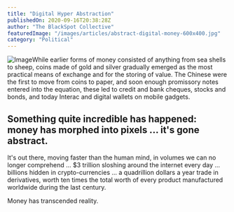 ```yaml
---
title: "Digital Hyper Abstraction"
publishedOn: 2020-09-16T20:38:28Z
author: "The BlackSpot Collective"
featuredImage: "/images/articles/abstract-digital-money-600x400.jpg"
category: "Political"
---
```


![Image](/images/articles/abstract-digital-money-600x400.jpg)While earlier forms of money consisted of anything from sea shells to sheep, coins made of gold and silver gradually emerged as the most practical means of exchange and for the storing of value. The Chinese were the first to move from coins to paper, and soon enough promissory notes entered into the equation, these led to credit and bank cheques, stocks and bonds, and today Interac and digital wallets on mobile gadgets.

## Something quite incredible has happened: money has morphed into pixels ... it's gone abstract.

It's out there, moving faster than the human mind, in volumes we can no longer comprehend ... $3 trillion sloshing around the internet every day ... billions hidden in crypto-currencies ... a quadrillion dollars a year trade in derivatives, worth ten times the total worth of every product manufactured worldwide during the last century.

Money has transcended reality.
